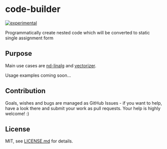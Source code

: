 # code-builder

[![experimental](http://badges.github.io/stability-badges/dist/experimental.svg)](http://github.com/badges/stability-badges)

Programmatically create nested code which will be converted to static single assignment form

## Purpose

Main use cases are [nd-linalg](https://github.com/citybound/nd-linalg) and [vectorizer](https://github.com/citybound/vectorizer).

Usage examples coming soon...

## Contribution

Goals, wishes and bugs are managed as GitHub Issues - if you want to help, have a look there and submit your work as pull requests.
Your help is highly welcome! :)

## License

MIT, see [LICENSE.md](http://github.com/citybound/code-builder/blob/master/LICENSE.md) for details.
